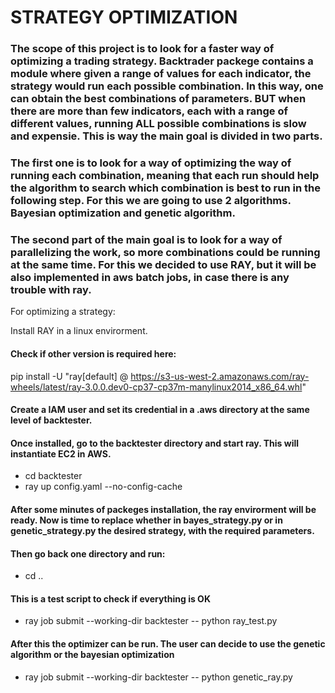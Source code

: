 # STRATEGY OPTIMIZATION

### The scope of this project is to look for a faster way of optimizing a trading strategy. Backtrader packege contains a module where given a range of values for each indicator, the strategy would run each possible combination. In this way, one can obtain the best combinations of parameters. BUT when there are more than few indicators, each with a range of different values, running ALL possible combinations is slow and expensie. This is way the main goal is divided in two parts. 
### The first one is to look for a way of optimizing the way of running each combination, meaning that each run should help the algorithm to search which combination is best to run in the following step. For this we are going to use 2 algorithms. Bayesian optimization and genetic algorithm.
### The second part of the main goal is to look for a way of parallelizing the work, so more combinations could be running at the same time. For this we decided to use RAY, but it will be also implemented in aws batch jobs, in case there is any trouble with ray.

For optimizing a strategy:

Install RAY in a linux envirorment.

#### Check if other version is required here:
pip install -U "ray[default] @ https://s3-us-west-2.amazonaws.com/ray-wheels/latest/ray-3.0.0.dev0-cp37-cp37m-manylinux2014_x86_64.whl"

#### Create a IAM user and set its credential in a .aws directory at the same level of backtester.

#### Once installed, go to the backtester directory and start ray. This will instantiate EC2 in AWS.
 - cd backtester
 - ray up config.yaml --no-config-cache

#### After some minutes of packeges installation, the ray envirorment will be ready. Now is time to replace whether in bayes_strategy.py or in genetic_strategy.py the desired strategy, with the required parameters.

#### Then go back one directory and run:
 - cd ..
#### This is a test script to check if everything is OK
 - ray job submit --working-dir backtester -- python ray_test.py  
#### After this the optimizer can be run. The user can decide to use the genetic algorithm or the bayesian optimization
-  ray job submit --working-dir backtester -- python genetic_ray.py   
